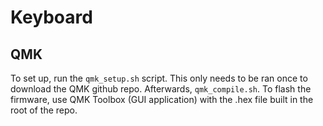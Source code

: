 # Keyboard

## QMK

To set up, run the `qmk_setup.sh` script. This only needs to be ran once to download the QMK github repo. Afterwards, `qmk_compile.sh`. To flash the firmware, use QMK Toolbox (GUI application) with the .hex file built in the root of the repo.
